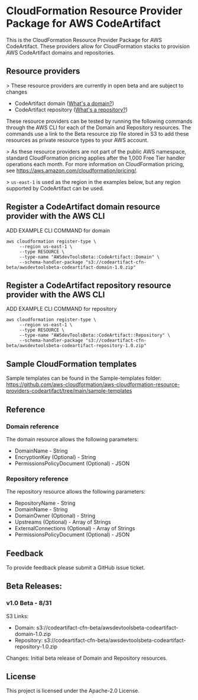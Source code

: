# CloudFormation Resource Provider Package for AWS CodeArtifact

This is the CloudFormation Resource Provider Package for AWS CodeArtifact. These providers allow for CloudFormation stacks to provision AWS CodeArtifact domains and repositories.

## Resource providers

\> These resource providers are currently in open beta and are subject to changes

* CodeArtifact domain ([What's a domain?](https://docs.aws.amazon.com/codeartifact/latest/ug/codeartifact-concepts.html#welcome-concepts-domain))
* CodeArtifact repository ([What's a repository?](https://docs.aws.amazon.com/codeartifact/latest/ug/codeartifact-concepts.html#welcome-concepts-repository))

These resource providers can be tested by running the following commands through the AWS CLI for each of the Domain and Repository resources. The commands use a link to the Beta resource zip file stored in S3 to add these resources as private resource types to your AWS account.

\> As these resource providers are not part of the public AWS namespace, standard CloudFormation pricing applies after the 1,000 Free Tier handler operations each month. For more information on CloudFormation pricing, see https://aws.amazon.com/cloudformation/pricing/.

\> `us-east-1` is used as the region in the examples below, but any region supported by CodeArtifact can be used.

## Register a CodeArtifact domain resource provider with the AWS CLI

ADD EXAMPLE CLI COMMAND for domain
```
aws cloudformation register-type \
     --region us-east-1 \
     --type RESOURCE \
     --type-name "AWSdevToolsBeta::CodeArtifact::Domain" \
     --schema-handler-package "s3://codeartifact-cfn-beta/awsdevtoolsbeta-codeartifact-domain-1.0.zip"
```

## Register a CodeArtifact repository resource provider with the AWS CLI

ADD EXAMPLE CLI COMMAND for repository
```
aws cloudformation register-type \
     --region us-east-1 \
     --type RESOURCE \
     --type-name "AWSdevToolsBeta::CodeArtifact::Repository" \
     --schema-handler-package "s3://codeartifact-cfn-beta/awsdevtoolsbeta-codeartifact-repository-1.0.zip" 
```

## Sample CloudFormation templates

Sample templates can be found in the Sample-templates folder:
https://github.com/aws-cloudformation/aws-cloudformation-resource-providers-codeartifact/tree/main/sample-templates

## Reference

### Domain reference

The domain resource allows the following parameters:

* DomainName - String
* EncryptionKey (Optional) - String
* PermissionsPolicyDocument (Optional)  - JSON

### Repository reference

The repository resource allows the following parameters:

* RepositoryName - String
* DomainName - String
* DomainOwner (Optional) - String
* Upstreams (Optional) - Array of Strings
* ExternalConnections (Optional)  - Array of Strings
* PermissionsPolicyDocument (Optional)  - JSON

## Feedback

To provide feedback please submit a GitHub issue ticket.

## Beta Releases:

### v1.0 Beta - 8/31

S3 Links:

* Domain: s3://codeartifact-cfn-beta/awsdevtoolsbeta-codeartifact-domain-1.0.zip
* Repository: s3://codeartifact-cfn-beta/awsdevtoolsbeta-codeartifact-repository-1.0.zip

Changes: Initial beta release of Domain and Repository resources.

## License

This project is licensed under the Apache-2.0 License.
